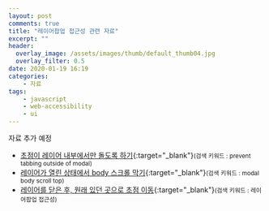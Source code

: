 ```yaml
---
layout: post
comments: true
title: "레이어팝업 접근성 관련 자료"
excerpt: ""
header:
  overlay_image: /assets/images/thumb/default_thumb04.jpg
  overlay_filter: 0.5
date: 2020-01-19 16:19
categories:
    - 자료
tags:
    - javascript
    - web-accessibility
    - ui
---
```


자료 추가 예정

* [초점이 레이어 내부에서만 돌도록 하기](https://stackoverflow.com/questions/14572084/keep-tabbing-within-modal-pane-only){:target="_blank"}<small>(검색 키워드 : prevent tabbing outside of modal)</small>
* [레이어가 열린 상태에서 body 스크롤 막기](https://css-tricks.com/prevent-page-scrolling-when-a-modal-is-open/){:target="_blank"}<small>(검색 키워드 : modal body scroll top)</small>
* [레이어를 닫은 후, 원래 있던 곳으로 초점 이동](https://www.wah.or.kr:444/Participation/consultingView.asp?seq=10354&page=1&cType=&FindTxt=&flag=2&FindCol=0){:target="_blank"}<small>(검색 키워드 : 레이어팝업 접근성)</small>